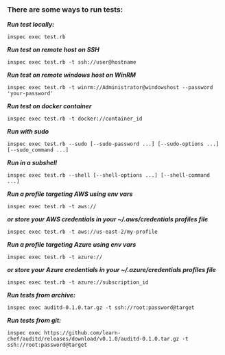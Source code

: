 ### There are some ways to run tests:
***Run test locally:***
```
inspec exec test.rb
```
***Run test on remote host on SSH***
```
inspec exec test.rb -t ssh://user@hostname
```
***Run test on remote windows host on WinRM***
```
inspec exec test.rb -t winrm://Administrator@windowshost --password 'your-password'
```
***Run test on docker container***
```
inspec exec test.rb -t docker://container_id
```
***Run with sudo***
```
inspec exec test.rb --sudo [--sudo-password ...] [--sudo-options ...] [--sudo_command ...]
```
***Run in a subshell***
```
inspec exec test.rb --shell [--shell-options ...] [--shell-command ...]
```
***Run a profile targeting AWS using env vars***
```
inspec exec test.rb -t aws://
```
***or store your AWS credentials in your ~/.aws/credentials profiles file***
```
inspec exec test.rb -t aws://us-east-2/my-profile
```
***Run a profile targeting Azure using env vars***
```
inspec exec test.rb -t azure://
```
***or store your Azure credentials in your ~/.azure/credentials profiles file***
```
inspec exec test.rb -t azure://subscription_id
```
***Run tests from archive:***
```
inspec exec auditd-0.1.0.tar.gz -t ssh://root:password@target
```
***Run tests from git:***
```
inspec exec https://github.com/learn-chef/auditd/releases/download/v0.1.0/auditd-0.1.0.tar.gz -t ssh://root:password@target
```
